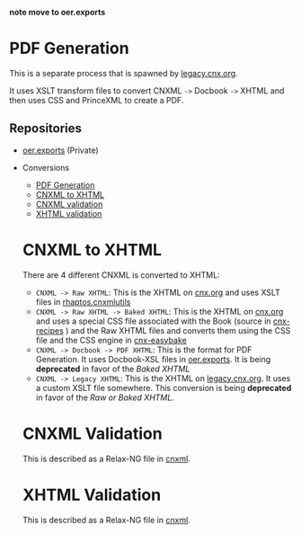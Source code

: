 **note move to oer.exports**

# PDF Generation

This is a separate process that is spawned by [legacy.cnx.org](#legacycnxorg).

It uses XSLT transform files to convert CNXML `->` Docbook `->` XHTML and then uses CSS and PrinceXML to create a PDF.

## Repositories

- [oer.exports](https://github.com/Connexions/oer.exports) (Private)
- Conversions
  - [PDF Generation](#pdf-generation)
  - [CNXML to XHTML](#cnxml-to-xhtml)
  - [CNXML validation](#cnxml-validation)
  - [XHTML validation](#xhtml-validation)

  # CNXML to XHTML

  There are 4 different CNXML is converted to XHTML:

  - `CNXML -> Raw XHTML`: This is the XHTML on [cnx.org](#cnxorg) and uses XSLT files in [rhaptos.cnxmlutils](https://github.com/Connexions/rhaptos.cnxmlutils)
  - `CNXML -> Raw XHTML -> Baked XHTML`: This is the XHTML on [cnx.org](#cnx-org) and uses a special CSS file associated with the Book (source in [cnx-recipes](https://github.com/Connexions/cnx-recipes) ) and the Raw XHTML files and converts them using the CSS file and the CSS engine in [cnx-easybake](https://github.com/Connexions/cnx-easybake)
  - `CNXML -> Docbook -> PDF XHTML`: This is the format for PDF Generation. It uses Docbook-XSL files in [oer.exports](https://github.com/Connexions/oer.exports). It is being **deprecated** in favor of the _Baked XHTML_
  - `CNXML -> Legacy XHTML`: This is the XHTML on [legacy.cnx.org](#legacycnxorg). It uses a custom XSLT file somewhere. This conversion is being **deprecated** in favor of the _Raw or Baked XHTML_.


  # CNXML Validation

  This is described as a Relax-NG file in [cnxml](https://github.com/Connexions/cnxml).

  # XHTML Validation

  This is described as a Relax-NG file in [cnxml](https://github.com/Connexions/cnxml).
